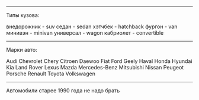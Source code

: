 

-----------------
Типы кузова:

внедорожник - suv
седан - sedan
хэтчбек - hatchback
фургон - van
минивэн - minivan
универсал  - wagon
кабриолет - convertible

----------------
Марки авто:

Audi
Chevrolet
Chery
Citroen
Daewoo
Fiat
Ford
Geely
Haval
Honda
Hyundai
Kia
Land Rover
Lexus
Mazda
Mercedes-Benz
Mitsubishi
Nissan
Peugeot
Porsche
Renault
Toyota
Volkswagen

----------
Автомобили старее 1990 года не надо брать